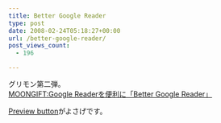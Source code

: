 ```yaml
---
title: Better Google Reader
type: post
date: 2008-02-24T05:18:27+00:00
url: /better-google-reader/
post_views_count:
  - 196

---
```

グリモン第二弾。  
[MOONGIFT:Google Readerを便利に「Better Google Reader」][1]

<a href="http://userscripts.org/scripts/show/9455" target="_blank">Preview button</a>がよさげです。

 [1]: http://www.moongift.jp/2007/05/better_google_reader/